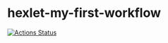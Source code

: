 # hexlet-my-first-workflow

[![Actions Status](https://github.com/hsifananab/hexlet-my-first-workflow/workflows/hello-world.yml/badge.svg)](https://github.com/hsifananab/hexlet-my-first-workflow/actions)
